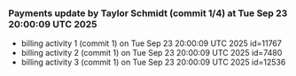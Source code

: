 
### Payments update by Taylor Schmidt (commit 1/4) at Tue Sep 23 20:00:09 UTC 2025
- billing activity 1 (commit 1) on Tue Sep 23 20:00:09 UTC 2025 id=11767
- billing activity 2 (commit 1) on Tue Sep 23 20:00:09 UTC 2025 id=7480
- billing activity 3 (commit 1) on Tue Sep 23 20:00:09 UTC 2025 id=12536
